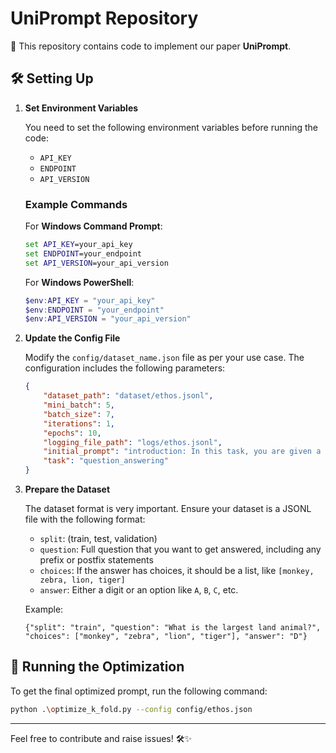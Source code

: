 # UniPrompt Repository

📄 This repository contains code to implement our paper **UniPrompt**.

## 🛠️ Setting Up

1. **Set Environment Variables**

   You need to set the following environment variables before running the code:
   - `API_KEY`
   - `ENDPOINT`
   - `API_VERSION`

   ### Example Commands

   For **Windows Command Prompt**:
   ```cmd
   set API_KEY=your_api_key
   set ENDPOINT=your_endpoint
   set API_VERSION=your_api_version
   ```

   For **Windows PowerShell**:
   ```powershell
   $env:API_KEY = "your_api_key"
   $env:ENDPOINT = "your_endpoint"
   $env:API_VERSION = "your_api_version"
   ```

2. **Update the Config File**

   Modify the `config/dataset_name.json` file as per your use case. The configuration includes the following parameters:
   ```json
   {
       "dataset_path": "dataset/ethos.jsonl",
       "mini_batch": 5,
       "batch_size": 7,
       "iterations": 1,
       "epochs": 10,
       "logging_file_path": "logs/ethos.jsonl",
       "initial_prompt": "introduction: In this task, you are given a question. You have to solve the question.",
       "task": "question_answering"
   }
   ```

3. **Prepare the Dataset**

   The dataset format is very important. Ensure your dataset is a JSONL file with the following format:
   - `split`: (train, test, validation)
   - `question`: Full question that you want to get answered, including any prefix or postfix statements
   - `choices`: If the answer has choices, it should be a list, like `[monkey, zebra, lion, tiger]`
   - `answer`: Either a digit or an option like `A`, `B`, `C`, etc.

   Example:
   ```jsonl
   {"split": "train", "question": "What is the largest land animal?", "choices": ["monkey", "zebra", "lion", "tiger"], "answer": "D"}
   ```

## 🚀 Running the Optimization

To get the final optimized prompt, run the following command:

```bash
python .\optimize_k_fold.py --config config/ethos.json
```

---

Feel free to contribute and raise issues! 🛠️✨
